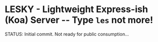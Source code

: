 # LESKY - Lightweight Express-ish (Koa) Server -- Type `les` not more!

STATUS: Initial commit. Not ready for public consumption...
